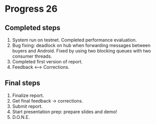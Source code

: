 # Progress 26

## Completed steps
1. System run on testnet. Completed performance evaluation.
2. Bug fixing: deadlock on hub when forwarding messages between buyers and Android. Fixed by 
using two blocking queues with two consumer threads.
3. Completed first version of report.
4. Feedback <--> Corrections.

## Final steps
1. Finalize report.
2. Get final feedback -> corrections.
3. Submit report.
4. Start presentation prep: prepare slides and demo!
5. D.O.N.E.